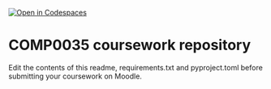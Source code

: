 [![Open in Codespaces](https://classroom.github.com/assets/launch-codespace-2972f46106e565e64193e422d61a12cf1da4916b45550586e14ef0a7c637dd04.svg)](https://classroom.github.com/open-in-codespaces?assignment_repo_id=20944162)
# COMP0035 coursework repository

Edit the contents of this readme, requirements.txt and pyproject.toml before submitting your coursework on Moodle.
